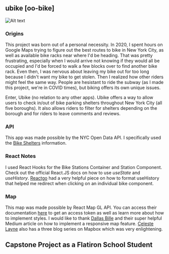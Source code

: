 ## ubike [oo-bike]

![Alt text](https://media.giphy.com/media/3oz8xE7gjBmo2wFrS8/giphy.gif)

### Origins
This project was born out of a personal necessity. In 2020, I spent hours on Google Maps trying to figure out the best routes to bike in New York City, as well as available bike racks near where I'd be heading. That was pretty frustrating, especially when I would arrive not knowing if they would all be occupied and I'd be forced to walk a few blocks over to find another bike rack. Even then, I was nervous about leaving my bike out for too long because I didn't want my bike to get stolen. Then I realized how other riders might feel the same way. People are hesistant to ride the subway (as I made this project, we're in COVID times), but biking offers its own unique issues.

Enter, Ubike (no relation to any other apps). Ubike offers a way to allow users to check in/out of bike parking shelters throughout New York City (all five boroughs). It also allows riders to filter for shelters depending on the borough and for riders to leave comments and reviews. 

### API
This app was made possible by the NYC Open Data API. I specifically used the [Bike Shelters](https://data.cityofnewyork.us/Transportation/Bicycle-Parking-Shelters/thbt-gfu9) information. 

### React Notes
I used React Hooks for the Bike Stations Container and Station Component. Check out the official React.JS docs on how to use *useState* and *useHistory*. [Reactgo](https://reactgo.com/react-router-usehistory-hook/) had a very helpful piece on how to format useHistory that helped me redirect when clicking on an individual bike component.

### Map
This map was made possible by React Map GL API. You can access their documentation [here](https://docs.mapbox.com/mapbox-gl-js/api/) to get an access token as well as learn more about how to implement styles. I would like to thank [Dallas Bille](https://medium.com/swlh/getting-started-with-react-and-mapbox-gl-js-daa96477dd2c) and their super helpful Medium article on how to implement a responsive map feature. [Celeste Layne](https://www.celestelayne.com/blog) also has a three blog series on Mapbox which was very enlightening.

## Capstone Project as a Flatiron School Student